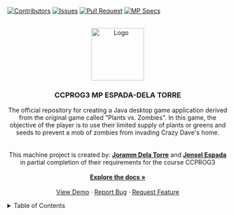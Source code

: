 <a id = "readme-top"> </a>

<!--- Quick Access Buttons--->
[![Contributors][contributors-shield]][contributors-url]
[![Issues][issues-shield]][issues-url]
[![Pull Request][pullRequest-shield]][pullRequest-url]
[![MP Specs][MP-shield]][MP-url]

<!-- DLSU HEADER Image -->
<br />
<div align = "center">
  <a href = "https://github.com/Sorrypre/CCPROG3_MP_PLANTSVSZOMBIES_ESPADA-DELATORRE">
    <img src = "https://upload.wikimedia.org/wikipedia/en/thumb/c/c2/De_La_Salle_University_Seal.svg/270px-De_La_Salle_University_Seal.svg.png" alt = "Logo" width = "120" height = "120">
  </a>
  
  <h3 align = "center">CCPROG3 MP ESPADA-DELA TORRE</h3>

  <!--- Please edit approriate links like the linkin of Joramm once finished--->
  <p align = "center">
    The official repository for creating a Java desktop game application derived from the original game called "Plants vs. Zombies". In this game, the objective of the player is to use their limited supply of plants or greens and seeds to prevent a mob of zombies from invading Crazy Dave's home.
    <br /> <br /> <br />
    This machine project is created by: <a href = "www.linkedin.com/in/joramm-dela-torre-1250b9369"><b>Joramm Dela Torre</b></a> and <a href = "https://www.linkedin.com/in/jensel-espada-a5a0602a7/"><b>Jensel Espada</b></a> in partial completion of their requirements for the course CCPROG3
    <br /> <br />
      <a href="https://github.com/Sorrypre/CCPROG3_MP_PLANTSVSZOMBIES_ESPADA-DELATORRE"><strong>Explore the docs »</strong></a>
      <br />
      <br />
      <a href="https://github.com/Sorrypre/CCPROG3_MP_PLANTSVSZOMBIES_ESPADA-DELATORRE">View Demo</a>
      &middot;
      <a href="https://github.com/Sorrypre/CCPROG3_MP_PLANTSVSZOMBIES_ESPADA-DELATORRE/issues/new?labels=bug&template=bug-report---.md">Report Bug</a>
      &middot;
      <a href="https://github.com/Sorrypre/CCPROG3_MP_PLANTSVSZOMBIES_ESPADA-DELATORRE/issues/new?labels=enhancement&template=feature-request---.md">Request Feature</a>
  </p>
</div>

<!-- TABLE of Contents -->
<details>
  <summary>Table of Contents</summary>
  <ol>
    <li>
      <a href="#about-the-project">About The Project</a>
      <ul>
        <li><a href="#built-with">Built With</a></li>
      </ul>
    </li>
    <li>
      <a href="#getting-started">Getting Started</a>
      <ul>
        <li><a href="#prerequisites">Prerequisites</a></li>
        <li><a href="#installation">Installation</a></li>
      </ul>
    </li>
    <li><a href="#usage">Usage</a></li>
    <li><a href="#roadmap">Roadmap</a></li>
    <li><a href="#contributing">Contributing</a></li>
    <li><a href="#license">License</a></li>
    <li><a href="#contact">Contact</a></li>
    <li><a href="#acknowledgments">Acknowledgments</a></li>
  </ol>
</details>

<!-- About the Project -->


<!-- Shield Refs -->
[contributors-shield]: https://img.shields.io/github/contributors/Sorrypre/CCPROG3_MP_PLANTSVSZOMBIES_ESPADA-DELATORRE?style=for-the-badge
[contributors-url]: https://github.com/Sorrypre/CCPROG3_MP_PLANTSVSZOMBIES_ESPADA-DELATORRE/graphs/contributors

[issues-shield]: https://img.shields.io/github/issues/Sorrypre/CCPROG3_MP_PLANTSVSZOMBIES_ESPADA-DELATORRE?style=for-the-badge
[issues-url]: https://github.com/Sorrypre/CCPROG3_MP_PLANTSVSZOMBIES_ESPADA-DELATORRE/issues

[pullRequest-shield]: https://img.shields.io/github/issues-pr/Sorrypre/CCPROG3_MP_PLANTSVSZOMBIES_ESPADA-DELATORRE?style=for-the-badge
[pullRequest-url]: https://github.com/Sorrypre/CCPROG3_MP_PLANTSVSZOMBIES_ESPADA-DELATORRE/pulls

[MP-shield]: https://img.shields.io/badge/MP-Specs-brightgreen?style=for-the-badge
[MP-url]: https://drive.google.com/file/d/1gprTeQGyOEtOqirvOlt8kJfeu7j-QuMp/view?usp=sharing
